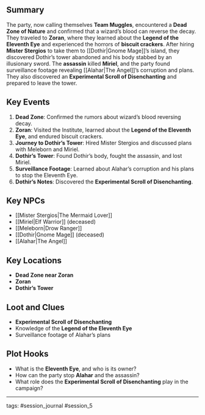 

## Summary
The party, now calling themselves **Team Muggles**, encountered a **Dead Zone of Nature** and confirmed that a wizard’s blood can reverse the decay. They traveled to **Zoran**, where they learned about the **Legend of the Eleventh Eye** and experienced the horrors of **biscuit crackers**. After hiring **Mister Stergios** to take them to [[Dothir|Gnome Mage]]’s island, they discovered Dothir’s tower abandoned and his body stabbed by an illusionary sword. The **assassin** killed **Miriel**, and the party found surveillance footage revealing [[Alahar|The Angel]]’s corruption and plans. They also discovered an **Experimental Scroll of Disenchanting** and prepared to leave the tower.

## Key Events
1. **Dead Zone**: Confirmed the rumors about wizard’s blood reversing decay.
2. **Zoran**: Visited the Institute, learned about the **Legend of the Eleventh Eye**, and endured biscuit crackers.
3. **Journey to Dothir’s Tower**: Hired Mister Stergios and discussed plans with Meleborn and Miriel.
4. **Dothir’s Tower**: Found Dothir’s body, fought the assassin, and lost Miriel.
5. **Surveillance Footage**: Learned about Alahar’s corruption and his plans to stop the Eleventh Eye.
6. **Dothir’s Notes**: Discovered the **Experimental Scroll of Disenchanting**.

## Key NPCs
- [[Mister Stergios|The Mermaid Lover]]
- [[Miriel|Elf Warrior]] (deceased)
- [[Meleborn|Drow Ranger]]
- [[Dothir|Gnome Mage]] (deceased)
- [[Alahar|The Angel]]

## Key Locations
- **Dead Zone near Zoran**
- **Zoran**
- **Dothir’s Tower**

## Loot and Clues
- **Experimental Scroll of Disenchanting**
- Knowledge of the **Legend of the Eleventh Eye**
- Surveillance footage of Alahar’s plans

## Plot Hooks
- What is the **Eleventh Eye**, and who is its owner?
- How can the party stop **Alahar** and the assassin?
- What role does the **Experimental Scroll of Disenchanting** play in the campaign?

---
tags: #session_journal #session_5